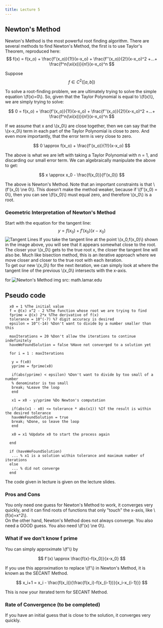 ```yaml
---
title: Lecture 5
---
```


## Newton's Method
Newton's Method is the most powerful root finding algorithm.
There are several methods to find Newton's Method, the first is to use Taylor's Theorem, reproduced here:
$$
f(x) = f(x_o) + \frac{f'(x_o)}{1!}(x-x_o) + \frac{f''(x_o)}{2!}(x-x_o)^2 +...+ \frac{f^n(\xi(x))}{n!}(x-x_o)^n
$$

Suppose
$$
f\in C^2([a,b])
$$

To solve a root-finding problem, we are ultimately trying to solve the simple equation \\(f(x)=0\\).
So, given that the Taylor Polynomial is equal to \\(f(x)\\), we are simply trying to solve:

$$
0 = f(x_o) + \frac{f'(x_o)}{1!}(x-x_o) + \frac{f''(x_o)}{2!}(x-x_o)^2 +...+ \frac{f^n(\xi(x))}{n!}(x-x_o)^n
$$

If we assume that x and \\(x_0\\) are close together, then we can say that the \\(x-x_0\\) term in each part of the Taylor Polynomial is close to zero. And even more importantly, that the error term is very close to zero.

$$
0 \approx f(x_o) + \frac{f'(x_o)}{1!}(x-x_o)
$$

The above is what we are left with taking a Taylor Polynomial with n = 1, and discarding our small error term. We can algebraically manipulate the above to get:

$$
x \approx x_0 - \frac{f(x_0)}{f'(x_0)}
$$

The above is Newton's Method. Note that an important constraints is that \\(f'(x_0) \ne 0\\). This doesn't make the method weaker, because if \\(f'(x_0) = 0\\), then you can see \\(f(x_0)\\) must equal zero, and therefore \\(x_0\\) is a root.

### Geometric Interpretation of Newton's Method
Start with the equation for the tangent line:
$$
y=f(x_0)+f'(x_0)(x-x_0)
$$
![Tangent Lines](https://i.imgur.com/Um6kQQx.png)
If you take the tangent line at the point \\(x_0,f(x_0)\\) shown in the image above, you will see that it appears somewhat close to the root. The closer your \\(x_0\\) gets to the true root x, the closer the tangent line will also be. Much like bisection method, this is an iterative approach where we move closer and closer to the true root with each iteration.<br>
To get our new \\(x_0\\) for the next iteration, we can simply look at where the tangent line of the previous \\(x_0\\) intersects with the x-axis.

for 
![Newton's Method](https://i.imgur.com/mbKSRDw.png)
img src: math.lamar.edu

## Pseudo code
```
  x0 = 1 %The initial value
  f = @(x) x^2 - 2 %The function whose root we are trying to find
  fprime = @(x) 2*x %The derivative of f(x)
  tolerance = 10^(-7) %7 digit accuracy is desired
  epsilon = 10^(-14) %Don't want to divide by a number smaller than this

  maxIterations = 20 %Don't allow the iterations to continue indefinitely
  haveWeFoundSolution = false %Have not converged to a solution yet

  for i = 1 : maxIterations

   y = f(x0)
   yprime = fprime(x0)

   if(abs(yprime) < epsilon) %Don't want to divide by too small of a number
   % denominator is too small
   break; %Leave the loop
   end

   x1 = x0 - y/yprime %Do Newton's computation

   if(abs(x1 - x0) <= tolerance * abs(x1)) %If the result is within the desired tolerance
   haveWeFoundSolution = true
   break; %Done, so leave the loop
   end

   x0 = x1 %Update x0 to start the process again

  end

  if (haveWeFoundSolution)
   ... % x1 is a solution within tolerance and maximum number of iterations
  else
   ... % did not converge
  end
```
The code given in lecture is given on the lecture slides.

### Pros and Cons
You only need one guess for Newton's Method to work, it converges very quickly, and it can find roots of functions that only "touch" the x-axis, like \\(f(x)=x^2\\).<br>
On the other hand, Newton's Method does not always converge. You also need a GOOD guess. You also need \\(f'(x) \ne 0\\).
### What if we don't know f prime
You can simply approximate \\(f'\\) by

$$
f'(x) \approx \frac{f(x)-f(x_0)}{x-x_0}
$$

If you use this approximation to replace \\(f'\\) in Newton's Method, it is known as the SECANT Method.

$$
x_i+1 = x_i - \frac{f(x_i)}{\frac{f(x_i)-f(x_{i-1})}{x_i-x_{i-1}}}
$$

This is now your iterated term for SECANT Method.
### Rate of Convergence (to be completed)
If you have an initial guess that is close to the solution, it converges very quickly.
